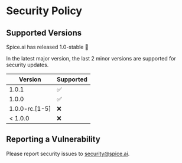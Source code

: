 # Security Policy

## Supported Versions

Spice.ai has released 1.0-stable 🎉

In the latest major version, the last 2 minor versions are supported for security updates.

| Version        | Supported          |
| -------------- | ------------------ |
| 1.0.1          | :white_check_mark: |
| 1.0.0          | :white_check_mark: |
| 1.0.0-rc.[1-5] | :x:                |
| < 1.0.0        | :x:                |

## Reporting a Vulnerability

Please report security issues to [security@spice.ai](mailto:security@spice.ai).
